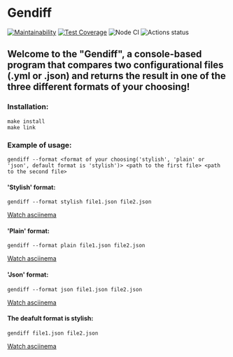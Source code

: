 # Gendiff
[![Maintainability](https://api.codeclimate.com/v1/badges/a7f9be878cbda15d6ade/maintainability)](https://codeclimate.com/github/andreikhanau/frontend-project-lvl2/maintainability)
[![Test Coverage](https://api.codeclimate.com/v1/badges/a7f9be878cbda15d6ade/test_coverage)](https://codeclimate.com/github/andreikhanau/frontend-project-lvl2/test_coverage)
![Node CI](https://github.com/andreikhanau/frontend-project-lvl2/workflows/Node%20CI/badge.svg)
![[Actions status](https://github.com/andreikhanau/frontend-project-lvl2/workflows/hexlet-check/badge.svg)](https://github.com/andreikhanau/frontend-project-lvl2/actions)

## Welcome to the "Gendiff", a console-based program that compares two configurational files (.yml or .json) and returns the result in one of the three different formats of your choosing!

### Installation:
```
make install
make link
```
### Example of usage:
```
gendiff --format <format of your choosing('stylish', 'plain' or 'json', default format is 'stylish')> <path to the first file> <path to the second file>
```
#### 'Stylish' format:
```
gendiff --format stylish file1.json file2.json
```

[Watch asciinema](https://asciinema.org/a/tXqY5TOUuB1RCiIYR47WIe5s8)
#### 'Plain' format:
```
gendiff --format plain file1.json file2.json
```
[Watch asciinema](https://asciinema.org/a/PKOvG5o29AaJBD6zD86Dvc9Df)
#### 'Json' format:
``` 
gendiff --format json file1.json file2.json
```
[Watch asciinema](https://asciinema.org/a/EBbshCw36FP7yMqzvVvsF0cXN)
#### The deafult format is stylish:
```
gendiff file1.json file2.json
```

[Watch asciinema](https://asciinema.org/a/gpHNEteIvWLdllTvRMMyi3bOC)

